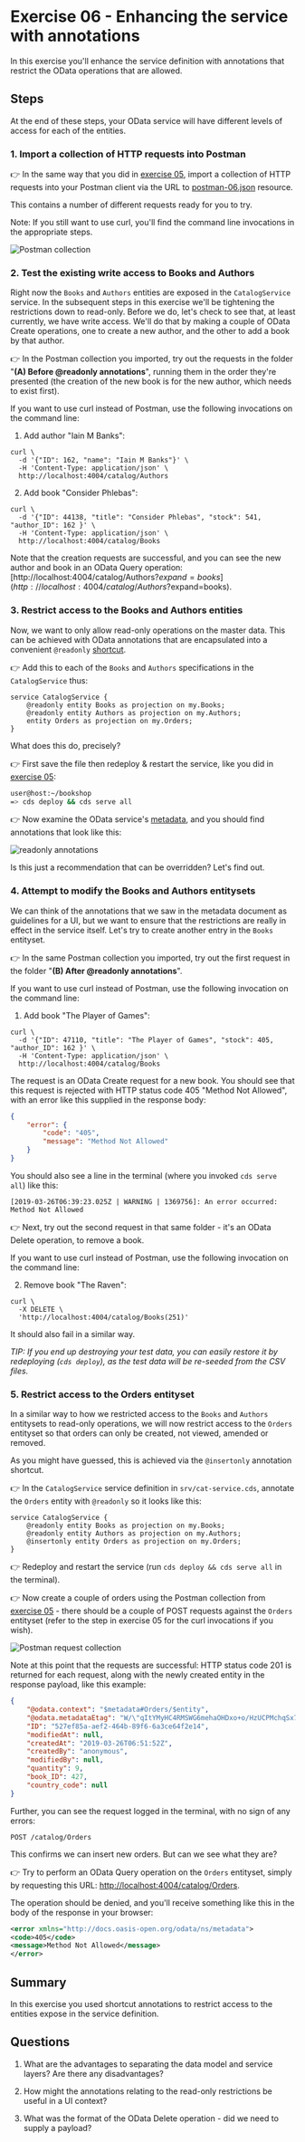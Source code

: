 # Exercise 06 - Enhancing the service with annotations

In this exercise you'll enhance the service definition with annotations that restrict the OData operations that are allowed.


## Steps

At the end of these steps, your OData service will have different levels of access for each of the entities.


### 1. Import a collection of HTTP requests into Postman

:point_right: In the same way that you did in [exercise 05](../05/), import a collection of HTTP requests into your Postman client via the URL to [postman-06.json](https://raw.githubusercontent.com/qmacro/codejam-cap-nodejs/master/exercises/06/postman-06.json) resource.

This contains a number of different requests ready for you to try.

Note: If you still want to use curl, you'll find the command line invocations in the appropriate steps.

![Postman collection](postman-collection-06.png)


### 2. Test the existing write access to Books and Authors

Right now the `Books` and `Authors` entities are exposed in the `CatalogService` service. In the subsequent steps in this exercise we'll be tightening the restrictions down to read-only. Before we do, let's check to see that, at least currently, we have write access. We'll do that by making a couple of OData Create operations, one to create a new author, and the other to add a book by that author.

:point_right: In the Postman collection you imported, try out the requests in the folder "**(A) Before @readonly annotations**", running them in the order they're presented (the creation of the new book is for the new author, which needs to exist first).

If you want to use curl instead of Postman, use the following invocations on the command line:

1) Add author "Iain M Banks":
```
curl \
  -d '{"ID": 162, "name": "Iain M Banks"}' \
  -H 'Content-Type: application/json' \
  http://localhost:4004/catalog/Authors
```

2) Add book "Consider Phlebas":
```
curl \
  -d '{"ID": 44138, "title": "Consider Phlebas", "stock": 541, "author_ID": 162 }' \
  -H 'Content-Type: application/json' \
  http://localhost:4004/catalog/Books
```

Note that the creation requests are successful, and you can see the new author and book in an OData Query operation: [http://localhost:4004/catalog/Authors?$expand=books](http://localhost:4004/catalog/Authors?$expand=books).


### 3. Restrict access to the Books and Authors entities

Now, we want to only allow read-only operations on the master data. This can be achieved with OData annotations that are encapsulated into a convenient `@readonly` [shortcut](https://help.sap.com/viewer/65de2977205c403bbc107264b8eccf4b/Cloud/en-US/227cbf1a3ec24075a3aaaf6202f88be5.html).

:point_right: Add this to each of the `Books` and `Authors` specifications in the `CatalogService` thus:

```cds
service CatalogService {
    @readonly entity Books as projection on my.Books;
    @readonly entity Authors as projection on my.Authors;
    entity Orders as projection on my.Orders;
}
```

What does this do, precisely?

:point_right: First save the file then redeploy & restart the service, like you did in [exercise 05](../05/):

```sh
user@host:~/bookshop
=> cds deploy && cds serve all
```

:point_right: Now examine the OData service's [metadata](http://localhost:4004/catalog/$metadata), and you should find annotations that look like this:

![readonly annotations](readonly-annotations.png)

Is this just a recommendation that can be overridden? Let's find out.


### 4. Attempt to modify the Books and Authors entitysets

We can think of the annotations that we saw in the metadata document as guidelines for a UI, but we want to ensure that the restrictions are really in effect in the service itself. Let's try to create another entry in the `Books` entityset.

:point_right: In the same Postman collection you imported, try out the first request in the folder "**(B) After @readonly annotations**".

If you want to use curl instead of Postman, use the following invocation on the command line:

1) Add book "The Player of Games":
```
curl \
  -d '{"ID": 47110, "title": "The Player of Games", "stock": 405, "author_ID": 162 }' \
  -H 'Content-Type: application/json' \
  http://localhost:4004/catalog/Books
```

The request is an OData Create request for a new book. You should see that this request is rejected with HTTP status code 405 "Method Not Allowed", with an error like this supplied in the response body:

```json
{
    "error": {
        "code": "405",
        "message": "Method Not Allowed"
    }
}
```

You should also see a line in the terminal (where you invoked `cds serve all`) like this:

```
[2019-03-26T06:39:23.025Z | WARNING | 1369756]: An error occurred: Method Not Allowed
```

:point_right: Next, try out the second request in that same folder - it's an OData Delete operation, to remove a book.

If you want to use curl instead of Postman, use the following invocation on the command line:

2) Remove book "The Raven":
```
curl \
  -X DELETE \
  'http://localhost:4004/catalog/Books(251)'
```

It should also fail in a similar way.

_TIP: If you end up destroying your test data, you can easily restore it by redeploying (`cds deploy`), as the test data will be re-seeded from the CSV files._


### 5. Restrict access to the Orders entityset

In a similar way to how we restricted access to the `Books` and `Authors` entitysets to read-only operations, we will now restrict access to the `Orders` entityset so that orders can only be created, not viewed, amended or removed.

As you might have guessed, this is achieved via the `@insertonly` annotation shortcut.

:point_right: In the `CatalogService` service definition in `srv/cat-service.cds`, annotate the `Orders` entity with `@readonly` so it looks like this:

```cds
service CatalogService {
    @readonly entity Books as projection on my.Books;
    @readonly entity Authors as projection on my.Authors;
    @insertonly entity Orders as projection on my.Orders;
}
```

:point_right: Redeploy and restart the service (run `cds deploy && cds serve all` in the terminal).

:point_right: Now create a couple of orders using the Postman collection from [exercise 05](../05/) - there should be a couple of POST requests against the `Orders` entityset (refer to the step in exercise 05 for the curl invocations if you wish).

![Postman request collection](../05/postman-collection.png)

Note at this point that the requests are successful: HTTP status code 201 is returned for each request, along with the newly created entity in the response payload, like this example:

```json
{
    "@odata.context": "$metadata#Orders/$entity",
    "@odata.metadataEtag": "W/\"qItYMyHC4RMSWG6mehaOHDxo+o/HzUCPMchqSx7hd1k=\"",
    "ID": "527ef85a-aef2-464b-89f6-6a3ce64f2e14",
    "modifiedAt": null,
    "createdAt": "2019-03-26T06:51:52Z",
    "createdBy": "anonymous",
    "modifiedBy": null,
    "quantity": 9,
    "book_ID": 427,
    "country_code": null
}
```

Further, you can see the request logged in the terminal, with no sign of any errors:

```
POST /catalog/Orders
```

This confirms we can insert new orders. But can we see what they are?

:point_right: Try to perform an OData Query operation on the `Orders` entityset, simply by requesting this URL: [http://localhost:4004/catalog/Orders](http://localhost:4004/catalog/Orders).

The operation should be denied, and you'll receive something like this in the body of the response in your browser:

```xml
<error xmlns="http://docs.oasis-open.org/odata/ns/metadata">
<code>405</code>
<message>Method Not Allowed</message>
</error>
```


## Summary

In this exercise you used shortcut annotations to restrict access to the entities expose in the service definition.


## Questions

1. What are the advantages to separating the data model and service layers? Are there any disadvantages?

1. How might the annotations relating to the read-only restrictions be useful in a UI context?

1. What was the format of the OData Delete operation - did we need to supply a payload?
